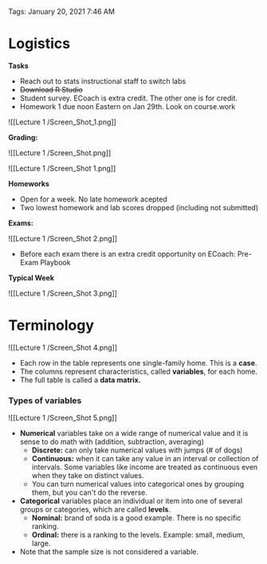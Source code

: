 Tags: January 20, 2021 7:46 AM

# Logistics

**Tasks**

- Reach out to stats instructional staff to switch labs
- ~~Download R Studio~~
- Student survey. ECoach is extra credit. The other one is for credit.
- Homework 1 due noon Eastern on Jan 29th. Look on course.work

![[Lecture 1 /Screen_Shot_1.png]]

**Grading:**

![[Lecture 1 /Screen_Shot.png]]

![[Lecture 1 /Screen_Shot 1.png]]

**Homeworks**

- Open for a week. No late homework acepted
- Two lowest homework and lab scores dropped (including not submitted)

**Exams:**

![[Lecture 1 /Screen_Shot 2.png]]

- Before each exam there is an extra credit opportunity on ECoach: Pre-Exam Playbook

**Typical Week**

![[Lecture 1 /Screen_Shot 3.png]]

# Terminology

![[Lecture 1 /Screen_Shot 4.png]]

- Each row in the table represents one single-family home. This is a **case**.
- The columns represent characteristics, called **variables**, for each home.
- The full table is called a **data matrix.**

### Types of variables

![[Lecture 1 /Screen_Shot 5.png]]

- **Numerical** variables take on a wide range of numerical value and it is sense to do math with (addition, subtraction, averaging)
    - **Discrete:** can only take numerical values with jumps (# of dogs)
    - **Continuous:** when it can take any value in an interval or collection of intervals. Some variables like income are treated as continuous even when they take on distinct values.
    - You can turn numerical values into categorical ones by grouping them, but you can't do the reverse.
- **Categorical** variables place an individual or item into one of several groups or categories, which are called **levels**.
    - **Nominal:** brand of soda is a good example. There is no specific ranking.
    - **Ordinal:** there is a ranking to the levels. Example: small, medium, large.
- Note that the sample size is not considered a variable.